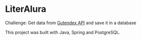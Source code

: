 # LiterAlura

Challenge: Get data from <a href="https://gutendex.com/">Gutendex API</a> and save it in a database

This project was built with Java, Spring and PostgreSQL.